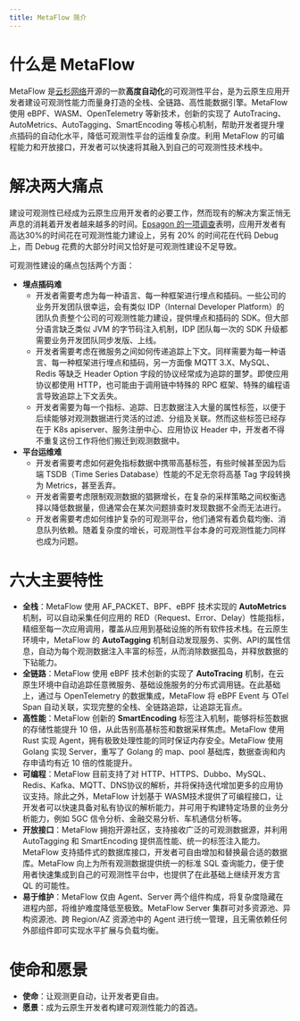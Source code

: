 ```yaml
---
title: MetaFlow 简介
---
```


# 什么是 MetaFlow

MetaFlow 是[云杉网络](https://yunshan.net)开源的一款**高度自动化**的可观测性平台，是为云原生应用开发者建设可观测性能力而量身打造的全栈、全链路、高性能数据引擎。MetaFlow 使用 eBPF、WASM、OpenTelemetry 等新技术，创新的实现了 AutoTracing、AutoMetrics、AutoTagging、SmartEncoding 等核心机制，帮助开发者提升埋点插码的自动化水平，降低可观测性平台的运维复杂度。利用 MetaFlow 的可编程能力和开放接口，开发者可以快速将其融入到自己的可观测性技术栈中。

# 解决两大痛点

建设可观测性已经成为云原生应用开发者的必要工作，然而现有的解决方案正悄无声息的消耗着开发者越来越多的时间。[Epsagon 的一项调查](https://thenewstack.io/observability-takes-too-much-developer-time-so-automate-it/)表明，应用开发者有高达30%的时间花在可观测性能力建设上，另有 20% 的时间花在代码 Debug 上，而 Debug 花费的大部分时间又恰好是可观测性建设不足导致。

可观测性建设的痛点包括两个方面：
- **埋点插码难**
  - 开发者需要考虑为每一种语言、每一种框架进行埋点和插码。一些公司的业务开发团队很幸运，会有类似 IDP（Internal Developer Platform）的团队负责整个公司的可观测性能力建设，提供埋点和插码的 SDK。但大部分语言缺乏类似 JVM 的字节码注入机制，IDP 团队每一次的 SDK 升级都需要业务开发团队同步发版、上线。
  - 开发者需要考虑在微服务之间如何传递追踪上下文。同样需要为每一种语言、每一种框架进行埋点和插码，另一方面像 MQTT 3.X、MySQL、Redis 等缺乏 Header Option 字段的协议经常成为追踪的噩梦。即使应用协议都使用 HTTP，也可能由于调用链中特殊的 RPC 框架、特殊的编程语言导致追踪上下文丢失。
  - 开发者需要为每一个指标、追踪、日志数据注入大量的属性标签，以便于后续能够对观测数据进行灵活的过滤、分组及关联。然而这些标签已经存在于 K8s apiserver、服务注册中心、应用协议 Header 中，开发者不得不重复这份工作将他们搬迁到观测数据中。
- **平台运维难**
  - 开发者需要考虑如何避免指标数据中携带高基标签，有些时候甚至因为后端 TSDB（Time Series Database）性能的不足无奈将高基 Tag 字段转换为 Metrics，甚至丢弃。
  - 开发者需要考虑限制观测数据的猖獗增长，在复杂的采样策略之间权衡选择以降低数据量，但通常会在某次问题排查时发现数据不全而无法进行。
  - 开发者需要考虑如何维护复杂的可观测平台，他们通常有着负载均衡、消息队列依赖。随着复杂度的增长，可观测性平台本身的可观测性能力同样也成为问题。

# 六大主要特性

- **全栈**：MetaFlow 使用 AF\_PACKET、BPF、eBPF 技术实现的 **AutoMetrics** 机制，可以自动采集任何应用的 RED（Request、Error、Delay）性能指标，精细至每一次应用调用，覆盖从应用到基础设施的所有软件技术栈。在云原生环境中，MetaFlow 的 **AutoTagging** 机制自动发现服务、实例、API的属性信息，自动为每个观测数据注入丰富的标签，从而消除数据孤岛，并释放数据的下钻能力。
- **全链路**：MetaFlow 使用 eBPF 技术创新的实现了 **AutoTracing** 机制，在云原生环境中自动追踪任意微服务、基础设施服务的分布式调用链。在此基础上，通过与 OpenTelemetry 的数据集成，MetaFlow 将 eBPF Event 与 OTel Span 自动关联，实现完整的全栈、全链路追踪，让追踪无盲点。
- **高性能**：MetaFlow 创新的 **SmartEncoding** 标签注入机制，能够将标签数据的存储性能提升 10 倍，从此告别高基标签和数据采样焦虑。MetaFlow 使用 Rust 实现 Agent，拥有极致处理性能的同时保证内存安全。MetaFlow 使用 Golang 实现 Server，重写了 Golang 的 map、pool 基础库，数据查询和内存申请均有近 10 倍的性能提升。
- **可编程**：MetaFlow 目前支持了对 HTTP、HTTPS、Dubbo、MySQL、Redis、Kafka、MQTT、DNS协议的解析，并将保持迭代增加更多的应用协议支持。除此之外，MetaFlow 计划基于 WASM技术提供了可编程接口，让开发者可以快速具备对私有协议的解析能力，并可用于构建特定场景的业务分析能力，例如 5GC 信令分析、金融交易分析、车机通信分析等。
- **开放接口**：MetaFlow 拥抱开源社区，支持接收广泛的可观测数据源，并利用 AutoTagging 和 SmartEncoding 提供高性能、统一的标签注入能力。MetaFlow 支持插件式的数据库接口，开发者可自由增加和替换最合适的数据库。MetaFlow 向上为所有观测数据提供统一的标准 SQL 查询能力，便于使用者快速集成到自己的可观测性平台中，也提供了在此基础上继续开发方言 QL 的可能性。
- **易于维护**：MetaFlow 仅由 Agent、Server 两个组件构成，将复杂度隐藏在进程内部，将维护难度降低至极致。MetaFlow Server 集群可对多资源池、异构资源池、跨 Region/AZ 资源池中的 Agent 进行统一管理，且无需依赖任何外部组件即可实现水平扩展与负载均衡。

# 使命和愿景

- **使命**：让观测更自动，让开发者更自由。
- **愿景**：成为云原生开发者构建可观测性能力的首选。
